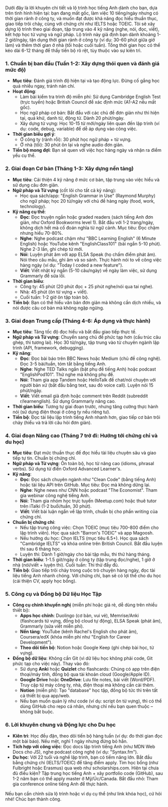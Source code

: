 Dưới đây là lời khuyên chi tiết và lộ trình học tiếng Anh dành cho bạn, dựa trên tình hình hiện tại: bạn đang mất gốc, làm việc 10 tiếng/ngày nhưng có thời gian rảnh ở công ty, và muốn đạt được khả năng đọc hiểu thuần thục, giao tiếp trôi chảy, cùng với chứng chỉ như IELTS hoặc TOEIC. Tôi sẽ xây dựng lộ trình theo giai đoạn, tập trung vào 4 kỹ năng (nghe, nói, đọc, viết), kết hợp học từ vựng và ngữ pháp. Lộ trình này giả định bạn dành khoảng 1-2 giờ/ngày, tận dụng thời gian rảnh ở công ty (ví dụ: 30-60 phút giữa giờ làm) và thêm thời gian ở nhà (tối hoặc cuối tuần). Tổng thời gian học có thể kéo dài 6-12 tháng để thấy tiến bộ rõ rệt, tùy thuộc vào sự kiên trì.

### 1. **Chuẩn bị ban đầu (Tuần 1-2: Xây dựng thói quen và đánh giá mức độ)**
   - **Mục tiêu**: Đánh giá trình độ hiện tại và tạo động lực. Đừng cố gắng học quá nhiều ngay, tránh nản chí.
   - **Hoạt động**:
     - Làm bài kiểm tra trình độ miễn phí: Sử dụng Cambridge English Test (trực tuyến) hoặc British Council để xác định mức (A1-A2 nếu mất gốc).
     - Học ngữ pháp cơ bản: Bắt đầu với các chủ đề đơn giản như thì hiện tại, quá khứ, danh từ, động từ. Dành 20 phút/ngày.
     - Xây dựng từ vựng: Học 10-15 từ mới/ngày liên quan đến lập trình (ví dụ: code, debug, variable) để dễ áp dụng vào công việc.
   - **Thời gian biểu gợi ý**:
     - Ở công ty (rảnh rỗi): 30 phút học ngữ pháp + từ vựng.
     - Ở nhà (tối): 30 phút ôn lại và nghe audio đơn giản.
   - **Tiến bộ mong đợi**: Bạn sẽ quen với việc học hàng ngày và nhận ra điểm yếu cụ thể.

### 2. **Giai đoạn Cơ bản (Tháng 1-3: Xây dựng nền tảng)**
   - **Mục tiêu**: Cải thiện 4 kỹ năng ở mức cơ bản, tập trung vào việc hiểu và sử dụng câu đơn giản.
   - **Ngữ pháp và Từ vựng** (cốt lõi cho tất cả kỹ năng):
     - Học qua sách/app: "English Grammar in Use" (Raymond Murphy) cho ngữ pháp; học 20 từ/ngày với chủ đề hàng ngày (food, work, technology).
   - **Kỹ năng cụ thể**:
     - **Đọc**: Đọc truyện ngắn hoặc graded readers (sách tiếng Anh đơn giản, như Oxford Bookworms level 1). Bắt đầu với 1-2 trang/ngày, không dịch hết mà cố đoán nghĩa từ ngữ cảnh. Mục tiêu: Đọc chậm nhưng hiểu 70-80%.
     - **Nghe**: Nghe podcast chậm như "BBC Learning English" (6 Minute English) hoặc YouTube kênh "EnglishClass101" (bài ngắn 5-10 phút). Nghe 2-3 lần, ghi chép từ mới.
     - **Nói**: Luyện phát âm với app ELSA Speak (họ chấm điểm phát âm). Nói theo câu mẫu, ghi âm và so sánh. Thực hành nói to về công việc hàng ngày (ví dụ: "Today I coded a new feature").
     - **Viết**: Viết nhật ký ngắn (5-10 câu/ngày) về ngày làm việc, sử dụng Grammarly để sửa lỗi.
   - **Thời gian biểu**:
     - Công ty: 45 phút (20 phút đọc + 25 phút nghe/nói qua tai nghe).
     - Nhà: 45 phút (ôn từ vựng + viết).
     - Cuối tuần: 1-2 giờ ôn tập toàn bộ.
   - **Tiến bộ**: Bạn có thể hiểu văn bản đơn giản mà không cần dịch nhiều, và nói được câu cơ bản mà không ngập ngừng.

### 3. **Giai đoạn Trung cấp (Tháng 4-6: Áp dụng và thực hành)**
   - **Mục tiêu**: Tăng tốc độ đọc hiểu và bắt đầu giao tiếp thực tế.
   - **Ngữ pháp và Từ vựng**: Chuyển sang chủ đề phức tạp hơn (cấu trúc câu ghép, thì tương lai). Học 30 từ/ngày, tập trung vào từ chuyên ngành lập trình (API, framework, debugging).
   - **Kỹ năng**:
     - **Đọc**: Đọc bài báo trên BBC News hoặc Medium (chủ đề công nghệ). Đọc 3-5 bài/tuần, tóm tắt bằng tiếng Anh.
     - **Nghe**: Nghe TED Talks ngắn (bật phụ đề tiếng Anh) hoặc podcast "EnglishPod101". Thử nghe mà không phụ đề.
     - **Nói**: Tham gia app Tandem hoặc HelloTalk để chat/nói chuyện với người bản xứ (bắt đầu bằng text, sau đó voice call). Luyện nói 15 phút/ngày.
     - **Viết**: Viết email giả định hoặc comment trên Reddit (subreddit r/learnenglish). Sử dụng Grammarly nâng cao.
   - **Thời gian biểu**: Tương tự giai đoạn trước, nhưng tăng cường thực hành nói (sử dụng điện thoại ở công ty nếu riêng tư).
   - **Tiến bộ**: Đọc tài liệu lập trình tiếng Anh nhanh hơn, giao tiếp cơ bản trôi chảy (hiểu và trả lời câu hỏi đơn giản).

### 4. **Giai đoạn Nâng cao (Tháng 7 trở đi: Hướng tới chứng chỉ và du học)**
   - **Mục tiêu**: Đạt mức thuần thục để đọc hiểu tài liệu chuyên sâu và giao tiếp tự tin. Chuẩn bị chứng chỉ.
   - **Ngữ pháp và Từ vựng**: Ôn toàn bộ, học từ nâng cao (idioms, phrasal verbs). Sử dụng từ điển Oxford Advanced Learner's.
   - **Kỹ năng**:
     - **Đọc**: Đọc sách chuyên ngành như "Clean Code" (bằng tiếng Anh) hoặc tài liệu API trên GitHub. Mục tiêu: Đọc mà không dừng lại.
     - **Nghe**: Nghe news như CNN hoặc podcast "The Economist". Tham gia webinar công nghệ tiếng Anh.
     - **Nói**: Tham gia nhóm học trực tuyến (Meetup.com) hoặc thuê tutor trên iTalki (1-2 buổi/tuần, 30 phút).
     - **Viết**: Viết bài luận ngắn về lập trình, chuẩn bị cho phần writing của chứng chỉ.
   - **Chuẩn bị chứng chỉ**:
     - Nếu tập trung công việc: Chọn TOEIC (mục tiêu 700-800 điểm cho lập trình viên). Học qua sách "Barron's TOEIC" và app Magoosh.
     - Nếu hướng du học: Chọn IELTS (mục tiêu 6.5+). Học qua sách "Cambridge IELTS" và khóa online trên British Council. Bắt đầu luyện thi sau 6 tháng học.
     - Luyện thi: Dành 1 giờ/ngày cho bài tập mẫu, thi thử hàng tháng.
   - **Thời gian biểu**: 1-1.5 giờ/ngày ở công ty (tập trung đọc/nghe), 1 giờ ở nhà (nói/viết + luyện thi). Cuối tuần: Thi thử đầy đủ.
   - **Tiến bộ**: Giao tiếp trôi chảy trong cuộc trò chuyện hàng ngày, đọc tài liệu tiếng Anh nhanh chóng. Với chứng chỉ, bạn sẽ có lợi thế cho du học (cải thiện CV, apply học bổng).

### 5. **Công cụ và Đồng bộ Dữ liệu Học Tập**
   - **Công cụ chính khuyến nghị** (miễn phí hoặc giá rẻ, dễ dùng trên nhiều thiết bị):
     - **Apps học chính**: Duolingo (cơ bản, vui vẻ), Memrise/Anki (flashcards từ vựng, đồng bộ cloud tự động), ELSA Speak (phát âm), Grammarly (sửa viết miễn phí).
     - **Nền tảng**: YouTube (kênh Rachel's English cho phát âm), Coursera/edX (khóa miễn phí như "English for Career Development").
     - **Theo dõi tiến bộ**: Notion hoặc Google Keep (ghi chép bài học, từ vựng).
   - **Đồng bộ dữ liệu**: Không cần Git (vì dữ liệu học không phải code, Git phức tạp cho việc này). Thay vào đó:
     - Sử dụng **Anki** hoặc **Quizlet** cho flashcards: Chúng có app trên điện thoại/máy tính, đồng bộ qua tài khoản cloud (Google/Apple ID).
     - **Google Drive** hoặc **OneDrive**: Lưu file notes, bài viết (Word/PDF). Truy cập từ máy công ty, nhà, điện thoại mà không cần cài thêm.
     - **Notion** (miễn phí): Tạo "database" học tập, đồng bộ tức thì trên tất cả thiết bị qua app/web.
     - Nếu bạn muốn quản lý như code (ví dụ: script ôn từ vựng), thì có thể dùng GitHub cho repo cá nhân, nhưng chỉ nếu bạn quen thuộc – không bắt buộc.

### 6. **Lời khuyên chung và Động lực cho Du học**
   - **Kiên trì**: Học đều đặn, theo dõi tiến bộ hàng tuần (ví dụ: đo thời gian đọc một bài báo). Nếu mệt, nghỉ 1 ngày nhưng đừng bỏ hẳn.
   - **Tích hợp với công việc**: Đọc docs lập trình tiếng Anh (như MDN Web Docs cho JS), nghe podcast công nghệ (ví dụ: "Syntax.fm").
   - **Du học**: Với 22 tuổi và nghề lập trình, bạn có tiềm năng lớn. Bắt đầu bằng chứng chỉ (IELTS/TOEIC) để tăng điểm apply. Tìm học bổng (như Fulbright hoặc Erasmus) qua web như scholarships.com. Hiện tại chưa đủ điều kiện? Tập trung học tiếng Anh + xây portfolio code (GitHub), sau 1-2 năm bạn có thể apply master ở Mỹ/Úc/Canada. Bắt đầu nhỏ: Tham gia conference online tiếng Anh để thực hành.

Nếu bạn cần chỉnh sửa lộ trình hoặc ví dụ cụ thể (như link khóa học), cứ hỏi nhé! Chúc bạn thành công.
